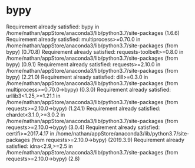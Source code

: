 # bypy
Requirement already satisfied: bypy in /home/nathan/appStore/anaconda3/lib/python3.7/site-packages (1.6.6)
Requirement already satisfied: multiprocess>=0.70.0 in /home/nathan/appStore/anaconda3/lib/python3.7/site-packages (from bypy) (0.70.8)
Requirement already satisfied: requests-toolbelt>=0.8.0 in /home/nathan/appStore/anaconda3/lib/python3.7/site-packages (from bypy) (0.9.1)
Requirement already satisfied: requests>=2.10.0 in /home/nathan/appStore/anaconda3/lib/python3.7/site-packages (from bypy) (2.21.0)
Requirement already satisfied: dill>=0.3.0 in /home/nathan/appStore/anaconda3/lib/python3.7/site-packages (from multiprocess>=0.70.0->bypy) (0.3.0)
Requirement already satisfied: urllib3<1.25,>=1.21.1 in /home/nathan/appStore/anaconda3/lib/python3.7/site-packages (from requests>=2.10.0->bypy) (1.24.1)
Requirement already satisfied: chardet<3.1.0,>=3.0.2 in /home/nathan/appStore/anaconda3/lib/python3.7/site-packages (from requests>=2.10.0->bypy) (3.0.4)
Requirement already satisfied: certifi>=2017.4.17 in /home/nathan/appStore/anaconda3/lib/python3.7/site-packages (from requests>=2.10.0->bypy) (2019.3.9)
Requirement already satisfied: idna<2.9,>=2.5 in /home/nathan/appStore/anaconda3/lib/python3.7/site-packages (from requests>=2.10.0->bypy) (2.8)
